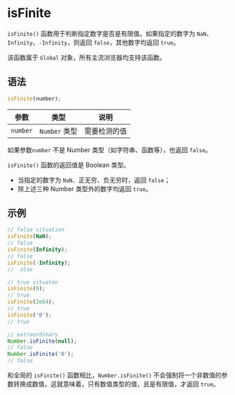 # isFinite

`isFinite()` 函数用于判断指定数字是否是有限值。如果指定的数字为 `NaN`、`Infinity`、`-Infinity`，则返回 `false`，其他数字均返回 `true`。

该函数属于 `Global` 对象，所有主流浏览器均支持该函数。

## 语法

```javascript
isFinite(number);
```

| 参数     | 类型          | 说明         |
| -------- | ------------- | ------------ |
| `number` | `Number` 类型 | 需要检测的值 |

如果参数`number` 不是 Number 类型（如字符串、函数等），也返回 `false`。

`isFinite()` 函数的返回值是 Boolean 类型。

- 当指定的数字为 `NaN`、正无穷、负无穷时，返回 `false`；
- 除上述三种 Number 类型外的数字均返回 `true`。

## 示例

```js
// false situation
isFinite(NaN);
// false
isFinite(Infinity);
// false
isFinite(-Infinity);
//  alse

// true situaton
isFinite(0);
// true
isFinite(2e64);
// true
isFinite('0');
// true

// extraordinary
Number.isFinite(null);
// false
Number.isFinite('0');
// false
```

和全局的 `isFinite()` 函数相比，`Number.isFinite()` 不会强制将一个非数值的参数转换成数值，这就意味着，只有数值类型的值，且是有限值，才返回 `true`。
